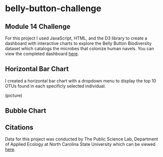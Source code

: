# belly-button-challenge
## Module 14 Challenge
For this project I used JavaScript, HTML, and the D3 library to create a dashboard with interactive charts to explore the Belly Button Biodiversity dataset which catalogs the microbes that colonize human navels. You can view the completed dashboard [here](https://isabellajade.github.io/belly-button-challenge/).

## Horizontal Bar Chart
I created a horizontal bar chart with a dropdown menu to display the top 10 OTUs found in each specificly selected individual.

(picture)

## Bubble Chart


## Citations
Data for this project was conducted by The Public Science Lab, Department of Applied Ecology at North Carolina State University which can be viewed [here](http://robdunnlab.com/projects/belly-button-biodiversity/results-and-data/).